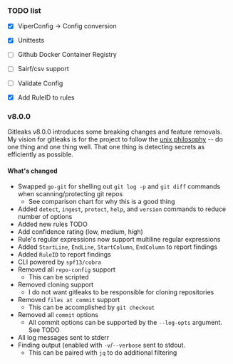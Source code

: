 ### TODO list
- [x] ViperConfig -> Config conversion
- [x] Unittests
- [ ] Github Docker Container Registry 
- [ ] Sairf/csv support
- [ ] Validate Config
- [x] Add RuleID to rules


### v8.0.0
Gitleaks v8.0.0 introduces some breaking changes and feature removals. My vision for gitleaks is for the project to
follow the [unix philosophy](https://en.wikipedia.org/wiki/Unix_philosophy) -- do one thing and one thing well. 
That one thing is detecting secrets as efficiently as possible.

#### What's changed
- Swapped `go-git` for shelling out `git log -p` and `git diff` commands when scanning/protecting git repos
    - See comparison chart for why this is a good thing
- Added `detect`, `ingest`, `protect`, `help`, and `version` commands to reduce number of options
- Added new rules TODO
- Add confidence rating (low, medium, high)
- Rule's regular expressions now support multiline regular expressions
- Added `StartLine`, `EndLine`, `StartColumn`, `EndColumn` to report findings
- Added `RuleID` to report findings
- CLI powered by `spf13/cobra`
- Removed all `repo-config` support
    - This can be scripted 
- Removed cloning support
    - I do not want gitleaks to be responsible for cloning repositories
- Removed `files at commit` support
    - This can be accomplished by `git checkout`
- Removed all `commit` options
    - All commit options can be supported by the `--log-opts` argument. See TODO
- All log messages sent to stderr
- Finding output (enabled with `-v`/`--verbose` sent to stdout.
    - This can be paired with `jq` to do additional filtering
